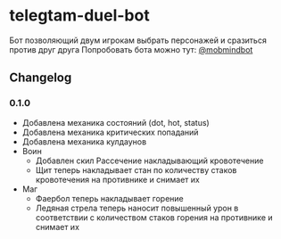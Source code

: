# telegtam-duel-bot
Бот позволяющий двум игрокам выбрать персонажей и сразиться против друг друга
Попробовать бота можно тут: [@mobmindbot](http://telegram.me/mobmindbot)
## Changelog
### 0.1.0
- Добавлена механика состояний (dot, hot, status)
- Добавлена механика критических попаданий
- Добавлена механика кулдаунов
- Воин
    - Добавлен скил Рассечение накладывающий кровотечение
    - Щит теперь накладывает стан по количеству стаков кровотечения на противнике и снимает их
- Маг
    - Фаербол теперь накладывает горение
    - Ледяная стрела теперь наносит повышенный урон в соответствии с количеством стаков горения на противнике и снимает их
